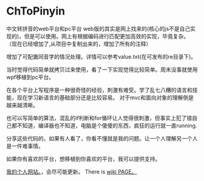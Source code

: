 # ChToPinyin
中文转拼音的web平台和pc平台
web版的其实是网上找来的(核心的js不是自己实现的)，但是可以使用。网上有根据编码进行匹配更加高效的实现，毕竟复杂。
（现在已经增加了,从项目中复制出来的，增加了所有的注释）

增加了可配置同音字的情况处理。详情可以参考value.txt(在可发布的re目录下)。


当时觉得代码简单就拷贝过来使用，看了一下实现觉得比较简单。周末没事就使用wpf移植到pc平台。


在各个平台上写程序是一种很奇怪的经验，刺激有难受。学了乱七八糟的语言和技能，现在学习新语言的基础部分还是比较容易。
对于mvc和面向对象的理解倒是越来越清晰。



也可以写简单的算法，混乱的if判断和for循环让人觉得很刺激，但事实上犯了错自己都不知道，编译器也不知道，电脑是个傻傻的东西，疯狂的运行就一直running.

分享这些代码的，如果有人看了，你看不懂就是我的问题。让一个人理解另一个人是一件难事情。




如果你有喜欢的平台，想移植到你喜欢的平台，我可以提供支持。


[我的个人网站。](http://yfor.sinaapp.com/)，会尽可能更新。
There is [wiki PAGE。](https://github.com/yfor/ChToPinyin/wiki) 

